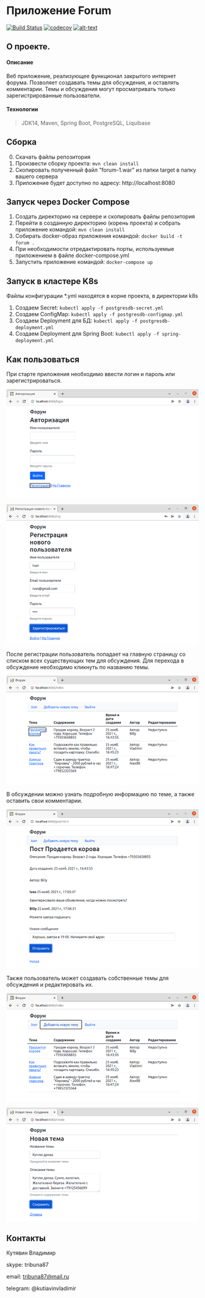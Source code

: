 # Приложение Forum
[![Build Status](https://app.travis-ci.com/kva-devops/job4j_forum.svg?branch=master)](https://app.travis-ci.com/kva-devops/job4j_forum)
[![codecov](https://codecov.io/gh/kva-devops/job4j_forum/branch/master/graph/badge.svg?token=zVF7WjMA8q)](https://codecov.io/gh/kva-devops/job4j_forum)
[![alt-text](https://img.shields.io/badge/-heroku-283e4a?style=flat&logo=heroku&logoColor=white)](https://secret-peak-96289.herokuapp.com/)

## О проекте. 
#### Описание
Веб приложение, реализующее функционал закрытого интернет форума.
Позволяет создавать темы для обсуждения, и оставлять комментарии.
Темы и обсуждения могут просматривать только зарегистрированные пользователи. 

#### Технологии
>JDK14, Maven, Spring Boot, PostgreSQL, Liquibase

## Сборка
0. Скачать файлы репозитория
1. Произвести сборку проекта: `mvn clean install`
2. Скопировать полученный файл "forum-1.war" из папки target в папку вашего сервера
3. Приложение будет доступно по адресу: http://localhost:8080

## Запуск через Docker Compose
1. Создать директорию на сервере и скопировать файлы репозитория
2. Перейти в созданную директорию (корень проекта) и собрать приложение командой: `mvn clean install`
3. Собирать docker-образ приложения командой: `docker build -t forum .`
4. При необходимости отредактировать порты, используемые приложением в файле docker-compose.yml
5. Запустить приложение командой: `docker-compose up`

## Запуск в кластере K8s
Файлы конфигурации *.yml находятся в корне проекта, в директории k8s
1. Создаем Secret: `kubectl apply -f postgresdb-secret.yml`
2. Создаем ConfigMap: `kubectl apply -f postgresdb-configmap.yml`
3. Создаем Deployment для БД: `kubectl apply -f postgresdb-deployment.yml`
4. Создаем Deployment для Spring Boot: `kubectl apply -f spring-deployment.yml`

## Как пользоваться
При старте приложения необходимо ввести логин и пароль или зарегистрироваться.

![loginStart](images/Selection_138.png)

![regStart](images/Selection_139.png)

После регистрации пользователь попадает на главную страницу со списком 
всех существующих тем для обсуждения. Для перехода в обсуждение необходимо кликнуть
по названию темы.

![mainPage](images/Selection_141.png)

В обсуждении можно узнать подробную информацию по теме, а также оставить свои комментарии.

![postAndComments](images/Selection_142.png)

Также пользователь может создавать собственные темы для обсуждения и редактировать их.

![mainNewTopicLink](images/Selection_143.png)

![createNewTopic](images/Selection_144.png)

## Контакты
Кутявин Владимир

skype: tribuna87

email: tribuna87@mail.ru

telegram: @kutiavinvladimir